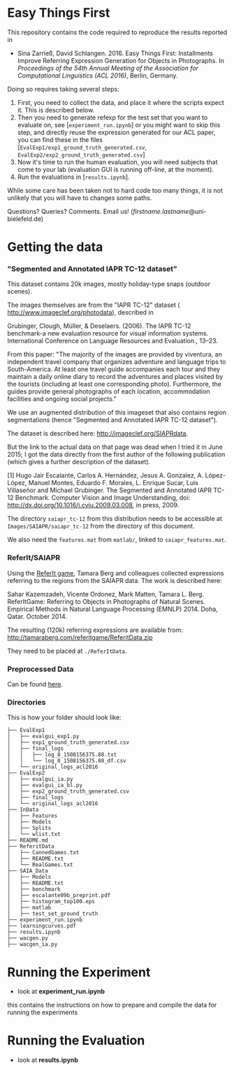 # Easy Things First

This repository contains the code required to reproduce the results reported in

* Sina Zarrieß, David Schlangen. 2016. Easy Things First: Installments Improve Referring Expression Generation for Objects in Photographs. In *Proceedings of the 54th Annual Meeting of the Association for Computational Linguistics (ACL 2016)*, Berlin, Germany. 

Doing so requires taking several steps:

1. First, you need to collect the data, and place it where the scripts expect it. This is described below.
2. Then you need to generate refexp for the test set that you want to evaluate on, see [`experiment_run.ipynb`]
   or
   you might want to skip this step, and directly reuse the expression generated for our ACL paper, you can find these
   in the files [`EvalExp1/exp1_ground_truth_generated.csv`, `EvalExp2/exp2_ground_truth_generated.csv`]
3. Now it's time to run the human evaluation, you will need subjects that come to your lab (evaluation GUI is running off-line, at the moment).
4. Run the evaluations in [`results.ipynb`].

While some care has been taken not to hard code too many things, it is not unlikely that you will have to changes some paths.

Questions? Queries? Comments. Email us! (*firstname.lastname*@uni-bielefeld.de)


# Getting the data

### "Segmented and Annotated IAPR TC-12 dataset"

This dataset contains 20k images, mostly holiday-type snaps (outdoor scenes). 

The images themselves are from the "IAPR TC-12" dataset ( <http://www.imageclef.org/photodata>), described in

Grubinger, Clough, Müller, & Deselaers. (2006). The IAPR TC-12 benchmark-a new evaluation resource for visual information systems. International Conference on Language Resources and Evaluation., 13–23.

From this paper: "The majority of the images are provided by viventura, an independent travel company that organizes adventure and language trips to South-America. At least one travel guide accompanies each tour and they maintain a daily online diary to record the adventures and places visited by the tourists (including at least one corresponding photo). Furthermore, the guides provide general photographs of each location, accommodation facilities and ongoing social projects."

We use an augmented distribution of this imageset that also contains region segmentations (hence "Segmented and Annotated IAPR TC-12 dataset").

The dataset is described here: <http://imageclef.org/SIAPRdata>.

But the link to the actual data on that page was dead when I tried it in June 2015; I got the data directly from the first author of the following publication (which gives a further description of the dataset).

[1] Hugo Jair Escalante, Carlos A. Hernández, Jesus A. Gonzalez, A. López-López, Manuel Montes, Eduardo F. Morales, L. Enrique Sucar, Luis Villaseñor and Michael Grubinger.  The Segmented and Annotated IAPR TC-12 Benchmark. Computer Vision and Image Understanding, doi: <http://dx.doi.org/10.1016/j.cviu.2009.03.008>, in press, 2009. 

The directory `saiapr_tc-12` from this distribution needs to be accessible at `Images/SAIAPR/saiapr_tc-12` from the directory of this document.

We also need the `features.mat` from `matlab/`, linked to `saiapr_features.mat`.

### ReferIt/SAIAPR

Using the [ReferIt game](http://tamaraberg.com/referitgame/), Tamara Berg and colleagues collected expressions referring to the regions from the SAIAPR data. The work is described here:

Sahar Kazemzadeh, Vicente Ordonez, Mark Matten, Tamara L. Berg.   ReferItGame: Referring to Objects in Photographs of Natural Scenes. Empirical Methods in Natural Language Processing (EMNLP) 2014.  Doha, Qatar.  October 2014. 

The resulting (120k) referring expressions are available from:
<http://tamaraberg.com/referitgame/ReferitData.zip>

They need to be placed at `./ReferItData`.

### Preprocessed Data

Can be found [here](https://www.dropbox.com/sh/h20mxynv3g6zsn3/AABNjMC3OZ29Sk6ZgKznQJuEa?dl=0).

### Directories

This is how your folder should look like:

```
├── EvalExp1
│   ├── evalgui_exp1.py
│   ├── exp1_ground_truth_generated.csv
│   ├── final_logs
│   │   ├── log_8_1508156375.88.txt
│   │   └── log_8_1508156375.88_df.csv
│   └── original_logs_acl2016
├── EvalExp2
│   ├── evalgui_ia.py
│   ├── evalgui_ia_bl.py
│   ├── exp2_ground_truth_generated.csv
│   ├── final_logs
│   └── original_logs_acl2016
├── InData
│   ├── Features 
│   ├── Models 
│   ├── Splits
│   └── wlist.txt 
├── README.md
├── ReferitData 
│   ├── CannedGames.txt
│   ├── README.txt
│   └── RealGames.txt
├── SAIA_Data
│   ├── Models
│   ├── README.txt
│   ├── benchmark
│   ├── escalante09b_preprint.pdf
│   ├── histogram_top100.eps
│   ├── matlab
│   ├── test_set_ground_truth
├── experiment_run.ipynb
├── learningcurves.pdf
├── results.ipynb
├── wacgen.py
├── wacgen_ia.py
```

# Running the Experiment

* look at **experiment_run.ipynb**

this contains the instructions on how to prepare and compile the data
for running the experiments


# Running the Evaluation

* look at **results.ipynb**
